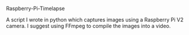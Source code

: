 Raspberry-Pi-Timelapse

A script I wrote in python which captures images using a Raspberry Pi V2 camera. I suggest using FFmpeg to compile the images into a video.
